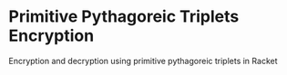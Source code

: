 # Primitive Pythagoreic Triplets Encryption

Encryption and decryption using primitive pythagoreic triplets in Racket
